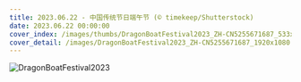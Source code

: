 ```yaml
---
title: 2023.06.22 - 中国传统节日端午节 (© timekeep/Shutterstock)
date: 2023.06.22 00:00:00
cover_index: /images/thumbs/DragonBoatFestival2023_ZH-CN5255671687_533x300.jpg
cover_detail: /images/DragonBoatFestival2023_ZH-CN5255671687_1920x1080.jpg
---
```


![DragonBoatFestival2023](/images/DragonBoatFestival2023_ZH-CN5255671687_1920x1080.jpg)
